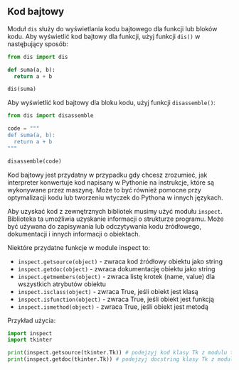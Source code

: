 ## Kod bajtowy
Moduł `dis` służy do wyświetlania kodu bajtowego dla funkcji lub bloków kodu. Aby wyświetlić kod bajtowy dla funkcji, użyj funkcji `dis()` w nastęþujący sposób:

```python
from dis import dis

def suma(a, b):
  return a + b

dis(suma)
```

Aby wyświetlić kod bajtowy dla bloku kodu, użyj funkcji `disassemble()`:

```python
from dis import disassemble

code = """
def suma(a, b):
  return a + b
"""

disassemble(code)
```

Kod bajtowy jest przydatny w przypadku gdy chcesz zrozumieć, jak interpreter konwertuje kod napisany w Pythonie na instrukcje, które są wykonywane przez maszynę. Może to być również pomocne przy optymalizacji kodu lub tworzeniu wtyczek do Pythona w innych językach.
    
Aby uzyskać kod z zewnętrznych bibliotek musimy użyć modułu <code>inspect</code>. Biblioteka ta umożliwia uzyskanie informacji o strukturze programu. Może być używana do zapisywania lub odczytywania kodu źródłowego, dokumentacji i innych informacji o obiektach.

Niektóre przydatne funkcje w module inspect to:

* `inspect.getsource(object)` - zwraca kod źródłowy obiektu jako string
* `inspect.getdoc(object)` - zwraca dokumentację obiektu jako string
* `inspect.getmembers(object)` - zwraca listę krotek (name, value) dla wszystkich atrybutów obiektu
* `inspect.isclass(object)` - zwraca True, jeśli obiekt jest klasą
* `inspect.isfunction(object)` - zwraca True, jeśli obiekt jest funkcją
* `inspect.ismethod(object)` - zwraca True, jeśli obiekt jest metodą

Przykład użycia:

```python
import inspect
import tkinter

print(inspect.getsource(tkinter.Tk)) # podejzyj kod klasy Tk z modulu tkinter
print(inspect.getdoc(tkinter.Tk)) # podejzyj docstring klasy Tk z modulu tkinter
```
